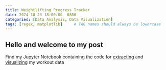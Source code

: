 ```yaml
---
title: Weightlifting Progress Tracker
date: 2024-10-23 18:00:00 -0800
categories: [Data Analysis, Data Visualization]
tags: [regex, matplotlib]     # TAG names should always be lowercase
---
```


## Hello and welcome to my post

Find my Jupyter Notebook containing the code for
[extracting](https://nbviewer.org/github/brekkies/Weightlifting-Progress-Tracker/blob/main/Workout%20Data%20Extractor%20(1).ipynb) and [visualizing](https://nbviewer.org/github/brekkies/Weightlifting-Progress-Tracker/blob/main/Workout%20Data%20Visuals%20(2).ipynb) my workout data